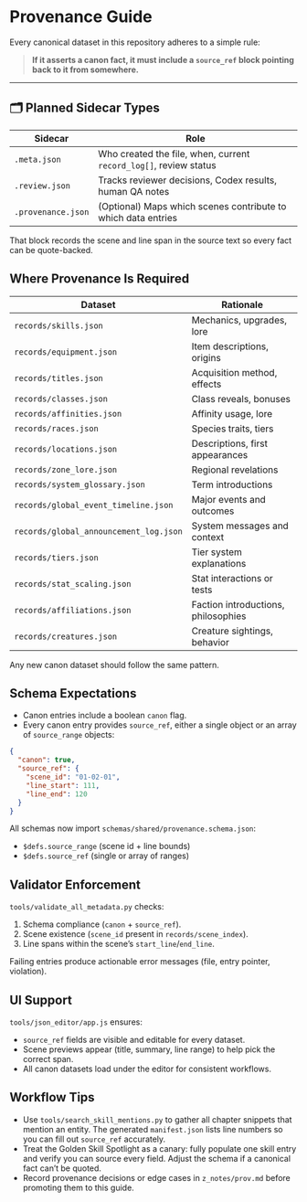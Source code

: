 # Provenance Guide

Every canonical dataset in this repository adheres to a simple rule:

> **If it asserts a canon fact, it must include a `source_ref` block pointing back to it from somewhere.**

---

## 🗂 Planned Sidecar Types

| Sidecar              | Role |
|----------------------|------|
| `.meta.json`         | Who created the file, when, current `record_log[]`, review status |
| `.review.json`       | Tracks reviewer decisions, Codex results, human QA notes |
| `.provenance.json`   | (Optional) Maps which scenes contribute to which data entries |


That block records the scene and line span in the source text so every fact can be quote-backed.

## Where Provenance Is Required

| Dataset                                 | Rationale                                     |
|-----------------------------------------|-----------------------------------------------|
| `records/skills.json`                   | Mechanics, upgrades, lore                     |
| `records/equipment.json`                | Item descriptions, origins                    |
| `records/titles.json`                   | Acquisition method, effects                   |
| `records/classes.json`                  | Class reveals, bonuses                        |
| `records/affinities.json`               | Affinity usage, lore                          |
| `records/races.json`                    | Species traits, tiers                         |
| `records/locations.json`                | Descriptions, first appearances               |
| `records/zone_lore.json`                | Regional revelations                          |
| `records/system_glossary.json`          | Term introductions                            |
| `records/global_event_timeline.json`    | Major events and outcomes                     |
| `records/global_announcement_log.json`  | System messages and context                   |
| `records/tiers.json`                    | Tier system explanations                      |
| `records/stat_scaling.json`             | Stat interactions or tests                    |
| `records/affiliations.json`             | Faction introductions, philosophies           |
| `records/creatures.json`                | Creature sightings, behavior                  |

Any new canon dataset should follow the same pattern.

## Schema Expectations

- Canon entries include a boolean `canon` flag.
- Every canon entry provides `source_ref`, either a single object or an array of `source_range` objects:

```json
{
  "canon": true,
  "source_ref": {
    "scene_id": "01-02-01",
    "line_start": 111,
    "line_end": 120
  }
}
```

All schemas now import `schemas/shared/provenance.schema.json`:

- `$defs.source_range` (scene id + line bounds)
- `$defs.source_ref` (single or array of ranges)

## Validator Enforcement

`tools/validate_all_metadata.py` checks:

1. Schema compliance (`canon` + `source_ref`).
2. Scene existence (`scene_id` present in `records/scene_index`).
3. Line spans within the scene’s `start_line`/`end_line`.

Failing entries produce actionable error messages (file, entry pointer, violation).

## UI Support

`tools/json_editor/app.js` ensures:

- `source_ref` fields are visible and editable for every dataset.
- Scene previews appear (title, summary, line range) to help pick the correct span.
- All canon datasets load under the editor for consistent workflows.

## Workflow Tips

- Use `tools/search_skill_mentions.py` to gather all chapter snippets that mention an entity. The generated `manifest.json` lists line numbers so you can fill out `source_ref` accurately.
- Treat the Golden Skill Spotlight as a canary: fully populate one skill entry and verify you can source every field. Adjust the schema if a canonical fact can’t be quoted.
- Record provenance decisions or edge cases in `z_notes/prov.md` before promoting them to this guide.
